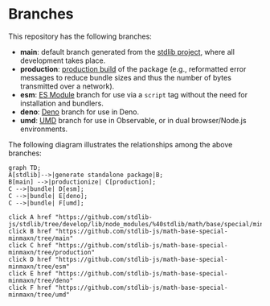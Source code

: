 <!--

@license Apache-2.0

Copyright (c) 2022 The Stdlib Authors.

Licensed under the Apache License, Version 2.0 (the "License");
you may not use this file except in compliance with the License.
You may obtain a copy of the License at

    http://www.apache.org/licenses/LICENSE-2.0

Unless required by applicable law or agreed to in writing, software
distributed under the License is distributed on an "AS IS" BASIS,
WITHOUT WARRANTIES OR CONDITIONS OF ANY KIND, either express or implied.
See the License for the specific language governing permissions and
limitations under the License.

-->

# Branches

This repository has the following branches:

-   **main**: default branch generated from the [stdlib project][stdlib-url], where all development takes place.
-   **production**: [production build][production-url] of the package (e.g., reformatted error messages to reduce bundle sizes and thus the number of bytes transmitted over a network).
-   **esm**: [ES Module][esm-url] branch for use via a `script` tag without the need for installation and bundlers.
-   **deno**: [Deno][deno-url] branch for use in Deno.
-   **umd**: [UMD][umd-url] branch for use in Observable, or in dual browser/Node.js environments.

The following diagram illustrates the relationships among the above branches:

```mermaid
graph TD;
A[stdlib]-->|generate standalone package|B;
B[main] -->|productionize| C[production];
C -->|bundle| D[esm];
C -->|bundle| E[deno];
C -->|bundle| F[umd];

click A href "https://github.com/stdlib-js/stdlib/tree/develop/lib/node_modules/%40stdlib/math/base/special/minmaxn"
click B href "https://github.com/stdlib-js/math-base-special-minmaxn/tree/main"
click C href "https://github.com/stdlib-js/math-base-special-minmaxn/tree/production"
click D href "https://github.com/stdlib-js/math-base-special-minmaxn/tree/esm"
click E href "https://github.com/stdlib-js/math-base-special-minmaxn/tree/deno"
click F href "https://github.com/stdlib-js/math-base-special-minmaxn/tree/umd"
```

[stdlib-url]: https://github.com/stdlib-js/stdlib/tree/develop/lib/node_modules/%40stdlib/math/base/special/minmaxn
[production-url]: https://github.com/stdlib-js/math-base-special-minmaxn/tree/production
[deno-url]: https://github.com/stdlib-js/math-base-special-minmaxn/tree/deno
[umd-url]: https://github.com/stdlib-js/math-base-special-minmaxn/tree/umd
[esm-url]: https://github.com/stdlib-js/math-base-special-minmaxn/tree/esm